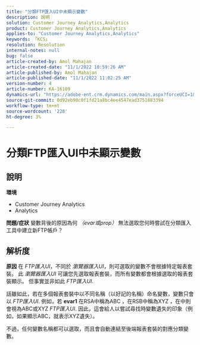 ```yaml
---
title: "分類FTP匯入UI中未顯示變數"
description: 說明
solution: Customer Journey Analytics,Analytics
product: Customer Journey Analytics,Analytics
applies-to: "Customer Journey Analytics,Analytics"
keywords: 「KCS」
resolution: Resolution
internal-notes: null
bug: false
article-created-by: Amol Mahajan
article-created-date: "11/1/2022 10:59:26 AM"
article-published-by: Amol Mahajan
article-published-date: "11/1/2022 11:02:25 AM"
version-number: 4
article-number: KA-16109
dynamics-url: "https://adobe-ent.crm.dynamics.com/main.aspx?forceUCI=1&pagetype=entityrecord&etn=knowledgearticle&id=5dd8dc3b-d459-ed11-9561-6045bd006a22"
source-git-commit: 0d92eb90c0f1fd21a8bc4ee4547ead3751883394
workflow-type: tm+mt
source-wordcount: '228'
ht-degree: 3%

---
```


# 分類FTP匯入UI中未顯示變數

## 說明

<b>環境</b>
- Customer Journey Analytics
- Analytics



<b>問題/症狀</b>
變數背後的原因為何 *（evar或prop）* 無法選取您何時嘗試在分類匯入工具中建立新FTP帳戶？


## 解析度

<b>原因</b>
在 *FTP匯入UI*，不同於 *瀏覽器匯入UI*，則可選取的變數不會根據特定報表套裝。 此 *瀏覽器匯入UI* 可讓您先選取報表套裝，而所有變數都會根據選取的報表套裝顯示。 但事實並非如此 *FTP匯入UI*.

話雖如此，若在多個報表套裝中以不同名稱（以好記的名稱）命名變數，變數只會以 *FTP匯入UI*. 例如，若 <b>evar1</b> 在RSA中稱為ABC ，在RSB中稱為XYZ ，在中則會視為ABC或XYZ *FTP匯入UI*. 因此，這會給人以嘗試尋找時變數遺失的印象（例如，如果顯示ABC，就表示XYZ遺失）。

不過，任何變數名稱都可以選取，而且會自動連結至後端報表套裝的對應分類變數。


